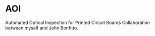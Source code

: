 # AOI
Automated Optical Inspection for Printed Circuit Boards
Collaboration between myself and John Bonfitto.
